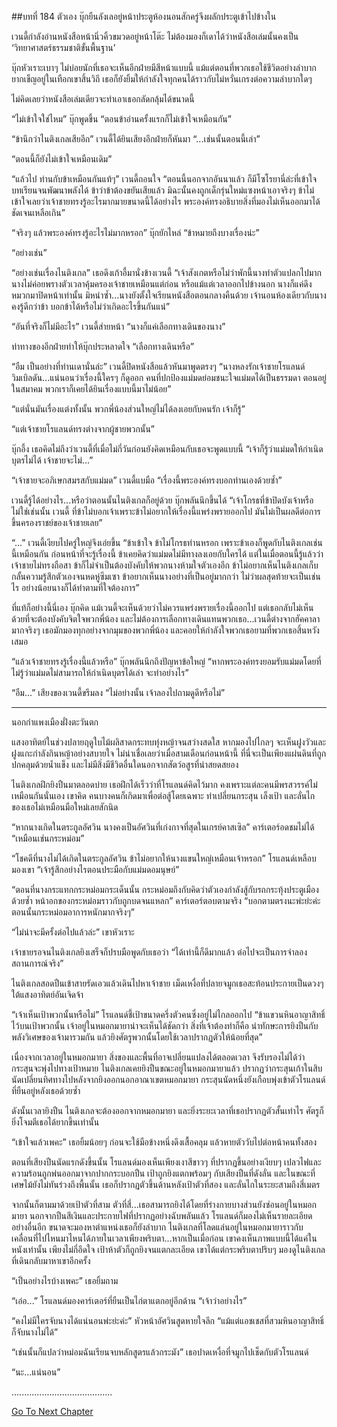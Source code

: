 ##บทที่ 184 ตัวเอง
บุ๊กยืนลังเลอยู่หน้าประตูห้องนอนสักครู่จึงผลักประตูเข้าไปข้างใน


เวนดี้กำลังอ่านหนังสือหน้านิ่วคิ้วขมวดอยู่หน้าโต๊ะ ไม่ต้องมองก็เดาได้ว่าหนังสือเล่มนั้นคงเป็น ‘วิทยาศาสตร์ธรรมชาติขั้นพื้นฐาน’


บุ๊กหัวเราะเบาๆ ไม่บ่อยนักที่เธอจะเห็นอีกฝ่ายมีสีหน้าแบบนี้ แม้แต่ตอนที่พวกเธอใช้ชีวิตอย่างลำบากยากเข็ญอยู่ในเทือกเขาสิ้นวิถี เธอก็ยังยิ้มให้กำลังใจทุกคนได้ราวกับไม่หวั่นเกรงต่อความลำบากใดๆ


ไม่คิดเลยว่าหนังสือเล่มเดียวจะทำเอาเธอกลัดกลุ้มได้ขนาดนี้


“ไม่เข้าใจใช่ไหม” บุ๊กพูดขึ้น “ตอนข้าอ่านครั้งแรกก็ไม่เข้าใจเหมือนกัน”


“ข้านึกว่าไนติงเกลเสียอีก” เวนดี้ได้ยินเสียงอีกฝ่ายก็หันมา “...เช่นนั้นตอนนี้เล่า”


“ตอนนี้ก็ยังไม่เข้าใจเหมือนเดิม”


“แล้วไป ท่านกับข้าเหมือนกันแท้ๆ” เวนดี้ถอนใจ “ตอนนี้นอกจากอันนาแล้ว ก็มีโซโรยานี่ล่ะที่เข้าใจบทเรียนจนพัฒนาพลังได้ ข้าว่าข้าต้องขยันเสียแล้ว มิฉะนั้นคงถูกเด็กรุ่นใหม่แซงหน้าเอาจริงๆ ข้าไม่เข้าใจเลยว่าเจ้าชายทรงรู้อะไรมากมายขนาดนี้ได้อย่างไร พระองค์ทรงอธิบายสิ่งที่มองไม่เห็นออกมาได้ชัดเจนเหลือเกิน”


“จริงๆ แล้วพระองค์ทรงรู้อะไรไม่มากหรอก” บุ๊กยักไหล่ “ข้าหมายถึงบางเรื่องน่ะ”


“อย่างเช่น”


“อย่างเช่นเรื่องไนติงเกล” เธอดึงเก้าอี้มานั่งข้างเวนดี้ “เจ้าสังเกตหรือไม่ว่าพักนี้นางทำตัวแปลกไปมาก นางไม่ค่อยพรางตัวเวลาคุ้มครองเจ้าชายเหมือนแต่ก่อน หรือแม้แต่เวลาออกไปข้างนอก นางก็แค่ดึงหมวกมาปิดหน้าเท่านั้น มิหนำซ้ำ...นางยังตั้งใจเรียนหนังสือตอนกลางคืนด้วย เจ้านอนห้องเดียวกับนางคงรู้ดีกว่าข้า บอกข้าได้หรือไม่ว่าเกิดอะไรขึ้นกันแน่”


“อันที่จริงก็ไม่มีอะไร” เวนดี้ส่ายหน้า “นางก็แค่เลือกทางเดินของนาง”


ท่าทางของอีกฝ่ายทำให้บุ๊กประหลาดใจ “เลือกทางเดินหรือ”


“อืม เป็นอย่างที่ท่านเดานั่นล่ะ” เวนดี้ปิดหนังสือแล้วหันมาพูดตรงๆ “นางหลงรักเจ้าชายโรแลนด์ วิมเบิลดัน...แน่นอนว่าเรื่องนี้ใครๆ ก็ดูออก คนที่ปกป้องแม่มดย่อมชนะใจแม่มดได้เป็นธรรมดา ตอนอยู่ในสมาคม พวกเราก็เคยได้ยินเรื่องแบบนี้มาไม่น้อย”


“แต่นั่นมันเรื่องแต่งทั้งนั้น พวกพี่น้องส่วนใหญ่ไม่ได้ลงเอยกับคนรัก เจ้าก็รู้”


“แต่เจ้าชายโรแลนด์ทรงต่างจากผู้ชายพวกนั้น”


บุ๊กอึ้ง เธอคิดไม่ถึงว่าเวนดี้ที่เมื่อไม่กี่วันก่อนยังคิดเหมือนกับเธอจะพูดแบบนี้ “เจ้าก็รู้ว่าแม่มดให้กำเนิดบุตรไม่ได้ เจ้าชายจะไม่...”


“เจ้าชายจะอภิเษกสมรสกับแม่มด” เวนดี้แบมือ “เรื่องนี้พระองค์ทรงบอกท่านเองด้วยซ้ำ”


เวนดี้รู้ได้อย่างไร...หรือว่าตอนนั้นไนติงเกลก็อยู่ด้วย บุ๊กพลันนึกขึ้นได้ “เจ้าโกรธที่ข้าปิดบังเจ้าหรือ ไม่ใช่เช่นนั้น เวนดี้ ที่ข้าไม่บอกเจ้าเพราะข้าไม่อยากให้เรื่องนี้แพร่งพรายออกไป มันไม่เป็นผลดีต่อการขึ้นครองราชย์ของเจ้าชายเลย”


“...” เวนดี้เงียบไปครู่ใหญ่จึงเอ่ยขึ้น “ข้าเข้าใจ ข้าไม่โกรธท่านหรอก เพราะข้าเองก็พูดกับไนติงเกลเช่นนี้เหมือนกัน ก่อนหน้าที่จะรู้เรื่องนี้ ข้าเคยคิดว่าแม่มดไม่มีทางลงเอยกับใครได้ แต่ในเมื่อตอนนี้รู้แล้วว่าเจ้าชายไม่ทรงถือสา ข้าก็ไม่จำเป็นต้องบังคับให้พวกนางห้ามใจตัวเองอีก ข้าไม่อยากเห็นไนติงเกลเก็บกลั้นความรู้สึกตัวเองจนหดหู่ซึมเซา ข้าอยากเห็นนางอย่างที่เป็นอยู่มากกว่า ไม่ว่าผลสุดท้ายจะเป็นเช่นไร อย่างน้อยนางก็ได้ทำตามที่ใจต้องการ”


ที่แท้ก็อย่างนี้นี่เอง บุ๊กคิด แม้เวนดี้จะเห็นด้วยว่าไม่ควรแพร่งพรายเรื่องนี้ออกไป แต่เธอกลับไม่เห็นด้วยที่จะต้องบังคับจิตใจพวกพี่น้อง และไม่ต้องการเลือกทางเดินแทนพวกเธอ...เวนดี้ต่างจากฮัคคาลามากจริงๆ เธอมักมองทุกอย่างจากมุมของพวกพี่น้อง และคอยให้กำลังใจพวกเธอยามที่พวกเธอสิ้นหวังเสมอ


“แล้วเจ้าชายทรงรู้เรื่องนี้แล้วหรือ” บุ๊กพลันนึกถึงปัญหาข้อใหญ่ “หากพระองค์ทรงยอมรับแม่มดโดยที่ไม่รู้ว่าแม่มดไม่สามารถให้กำเนิดบุตรได้เล่า จะทำอย่างไร”


“อืม...” เสียงของเวนดี้ขรึมลง “ไม่อย่างนั้น เจ้าลองไปถามดูดีหรือไม่”


********************


นอกกำแพงเมืองฝั่งตะวันตก


แสงอาทิตย์ในช่วงปลายฤดูใบไม้ผลิสาดกระทบทุ่งหญ้าจนสว่างสดใส หากมองไปไกลๆ จะเห็นฝูงวัวและฝูงแกะกำลังกินหญ้าอย่างสบายใจ ไม่น่าเชื่อเลยว่าเมื่อสามเดือนก่อนหน้านี้ ที่นี่จะเป็นเพียงแผ่นดินที่ถูกปกคลุมด้วยน้ำแข็ง และไม่มีสิ่งมีชีวิตอื่นใดนอกจากสัตว์อสูรที่น่าสยดสยอง


ไนติงเกลฝึกยิงปืนมาตลอดบ่าย เธอฝึกได้เร็วว่าที่โรแลนด์คิดไว้มาก คงเพราะแต่ละคนมีพรสวรรค์ไม่เหมือนกันนั่นเอง เขาคิด คนบางคนก็เกิดมาเพื่อต่อสู้โดยเฉพาะ ท่าเปลี่ยนกระสุน เล็งเป้า และลั่นไกของเธอไม่เหมือนมือใหม่เลยสักนิด


“หากนางเกิดในตระกูลอัศวิน นางคงเป็นอัศวินที่เก่งกาจที่สุดในเกรย์คาสเซิล” คาร์เตอร์อดชมไม่ได้ “เหมือนเช่นกระหม่อม”


“โชคดีที่นางไม่ได้เกิดในตระกูลอัศวิน ข้าไม่อยากให้นางแขนใหญ่เหมือนเจ้าหรอก” โรแลนด์เหลือบมองเขา “เจ้ารู้สึกอย่างไรตอนประมือกับแม่มดอมนุษย์”


“ตอนที่นางกระแทกกระหม่อมกระเด็นนั้น กระหม่อมถึงกับคิดว่าตัวเองกำลังสู้กับรถกระทุ้งประตูเมืองด้วยซ้ำ หน้าอกของกระหม่อมราวกับถูกบดจนแหลก” คาร์เตอร์ตอบตามจริง “บอกตามตรงนะพ่ะย่ะค่ะ ตอนนั้นกระหม่อมอาการหนักมากจริงๆ”


“ไม่น่าจะมีครั้งต่อไปแล้วล่ะ” เขาหัวเราะ


เจ้าชายรอจนไนติงเกลยิงเสร็จก็ปรบมือพูดกับเธอว่า “ได้เท่านี้ก็ดีมากแล้ว ต่อไปจะเป็นการจำลองสถานการณ์จริง”


ไนติงเกลสอดปืนเข้าสายรัดเอวแล้วเดินไปหาเจ้าชาย เม็ดเหงื่อที่ปลายจมูกเธอสะท้อนประกายเป็นดวงๆ ใต้แสงอาทิตย์อันเจิดจ้า


“เจ้าเห็นเป้าพวกนั้นหรือไม่” โรแลนด์ชี้เป้าขนาดครึ่งตัวคนซึ่งอยู่ไม่ไกลออกไป “ข้าแขวนหินอาญาสิทธิ์ไว้บนเป้าพวกนั้น เจ้าอยู่ในหมอกมายาน่าจะเห็นได้ชัดกว่า สิ่งที่เจ้าต้องทำก็คือ นำทักษะการยิงปืนกับพลังวิเศษของเจ้ามารวมกัน แล้วยิงศัตรูพวกนั้นโดยใช้เวลาปรากฏตัวให้น้อยที่สุด”


เนื่องจากเวลาอยู่ในหมอกมายา สิ่งของและพื้นที่อาจเปลี่ยนแปลงได้ตลอดเวลา จึงรับรองไม่ได้ว่ากระสุนจะพุ่งไปทางเป้าหมาย ไนติงเกลเคยยิงปืนขณะอยู่ในหมอกมายาแล้ว ปรากฏว่ากระสุนเก้าในสิบนัดเปลี่ยนทิศทางไปหลังจากยิงออกนอกอาณาเขตหมอกมายา กระสุนนัดหนึ่งยังเกือบพุ่งเข้าตัวโรแลนด์ที่ยืนอยู่หลังเธอด้วยซ้ำ


ดังนั้นเวลายิงปืน ไนติงเกลจะต้องออกจากหมอกมายา และยิ่งระยะเวลาที่เธอปรากฏตัวสั้นเท่าไร ศัตรูก็ยิ่งโจมตีเธอได้ยากขึ้นเท่านั้น


“เข้าใจแล้วเพคะ” เธอยิ้มน้อยๆ ก่อนจะใช้มือข้างหนึ่งดึงเสื้อคลุม แล้วหายตัววับไปต่อหน้าคนทั้งสอง


ตอนที่เสียงปืนนัดแรกดังขึ้นนั้น โรแลนด์มองเห็นเพียงเงาสีขาวๆ ที่ปรากฏขึ้นอย่างเงียบๆ เปลวไฟและความร้อนถูกพ่นออกมาจากปากกระบอกปืน เป้าถูกยิงแตกพร้อมๆ กับเสียงปืนที่ดังลั่น และในขณะที่เศษไม้ยังไม่ทันร่วงถึงพื้นนั้น เธอก็ปรากฏตัวขึ้นด้านหลังเป้าตัวที่สอง และลั่นไกในระยะสามถึงสี่เมตร


จากนั้นก็ตามมาด้วยเป้าตัวที่สาม ตัวที่สี่...เธอสามารถยิงได้โดยที่ร่างกายบางส่วนยังซ่อนอยู่ในหมอกมายา นอกจากปืนสีเงินและประกายไฟที่ปรากฏอย่างฉับพลันแล้ว โรแลนด์ก็มองไม่เห็นรายละเอียดอย่างอื่นอีก ขนาดจะมองหาตำแหน่งเธอก็ยังลำบาก ไนติงเกลที่โลดแล่นอยู่ในหมอกมายาราวกับเคลื่อนที่ไปไหนมาไหนได้ภายในเวลาเพียงพริบตา...หากเป็นเมื่อก่อน เขาคงเห็นภาพแบบนี้ได้แค่ในหนังเท่านั้น เพียงไม่กี่อึดใจ เป้าห้าตัวก็ถูกยิงจนแตกละเอียด เขาได้แต่กระพริบตาปริบๆ มองดูไนติงเกลที่เดินกลับมาหาเขาอีกครั้ง


“เป็นอย่างไรบ้างเพคะ” เธอยิ้มถาม


“เอ่อ...” โรแลนด์มองคาร์เตอร์ที่ยืนเป็นไก่ตาแตกอยู่อีกด้าน “เจ้าว่าอย่างไร”


“คงไม่มีใครจับนางได้แน่นอนพ่ะย่ะค่ะ” หัวหน้าอัศวินสูดหายใจลึก “แม้แต่แอชเชสที่สวมหินอาญาสิทธิ์ก็จับนางไม่ได้”


“เช่นนั้นก็แปลว่าหม่อมฉันเรียนจบหลักสูตรแล้วกระมัง” เธอปาดเหงื่อที่จมูกไปเช็ดกับตัวโรแลนด์


“นะ...แน่นอน”


........................................


[Go To Next Chapter]( ./97.md)